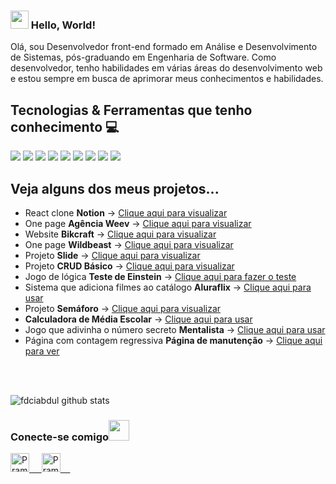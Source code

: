 ### <img src="https://github.com/rajput2107/rajput2107/blob/master/Assets/Hi.gif" width="29px"> Hello, World!
Olá, sou Desenvolvedor front-end formado em Análise e Desenvolvimento de Sistemas, pós-graduando em Engenharia de Software. Como desenvolvedor, tenho habilidades em várias áreas do desenvolvimento web e estou sempre em busca de aprimorar meus conhecimentos e habilidades.
 <br/>
## Tecnologias & Ferramentas que tenho conhecimento :computer: 
<img src="https://img.shields.io/badge/html5%20-%23E34F26.svg?&style=for-the-badge&logo=html5&logoColor=white">   <img src="https://img.shields.io/badge/css3%20-%231572B6.svg?&style=for-the-badge&logo=css3&logoColor=white">   <img src="https://img.shields.io/badge/javascript%20-%23323330.svg?&style=for-the-badge&logo=javascript&logoColor=%23F7DF1E">   <img src="https://img.shields.io/badge/javascript%20-%23323330.svg?&style=for-the-badge&logo=typescript&logoColor=%23F7DF1E">    <img src="https://img.shields.io/badge/bootstrap%20-%23563D7C.svg?&style=for-the-badge&logo=bootstrap&logoColor=white">   <img src="https://img.shields.io/badge/git%20-%23F05033.svg?&style=for-the-badge&logo=git&logoColor=white"/>   <img src="http://img.shields.io/badge/-VS%20Code-000000?style=for-the-badge&logo=Visual-studio-code&logoColor=blue">   <img src="https://img.shields.io/badge/figma%20-%23323330.svg?&style=for-the-badge&logo=figma&logoColor=9d56f7">    <img src="https://img.shields.io/badge/react%20-%2320232a.svg?&style=for-the-badge&logo=react&logoColor=%2361DAFB">

## Veja alguns dos meus projetos...
<ul>
 <li>React clone <b>Notion</b> -> <a href="https://notion-react-taupe.vercel.app/" target="_blank">Clique aqui para visualizar</a></li>
 <li>One page <b>Agência Weev</b> -> <a href="https://eri-prado.github.io/agencia-weev/" target="_blank">Clique aqui para visualizar</a> 
 </li>
 <li>Website <b>Bikcraft</b> -> <a href="https://eri-prado.github.io/bikcraft/" target="_blank">Clique aqui para visualizar</a></li>
 <li>One page <b>Wildbeast</b> -> <a href="https://eri-prado.github.io/wildbeast/" target="_blank">Clique aqui para visualizar</a></li>
 <li>Projeto <b>Slide</b> -> <a href="https://eri-prado.github.io/slide-project/" target="_blank">Clique aqui para visualizar</a></li>
 <li>Projeto <b>CRUD Básico</b> -> <a href="https://eri-prado.github.io/crud/" target="_blank">Clique aqui para visualizar</a></li>
 
 <li>Jogo de lógica <b>Teste de Einstein</b> -> <a href="https://eri-prado.github.io/einstein-test/" target="_blank">Clique aqui para fazer o teste</a></li>
 <li>Sistema que adiciona filmes ao catálogo <b>Aluraflix</b> -> <a href="https://eri-prado.github.io/aluraflix/" target="_blank">Clique aqui para usar</a></li>
 <li>Projeto <b>Semáforo</b> -> <a href="https://eri-prado.github.io/semaforo/" target="_blank">Clique aqui para visualizar</a></li>
 <li><b>Calculadora de Média Escolar</b> -> <a href="https://eri-prado.github.io/averaging-calculator/" target="_blank">Clique aqui para usar</a></li>
 <li>Jogo que adivinha o número secreto <b>Mentalista</b> -> <a href="https://eri-prado.github.io/mentalista/" target="_blank">Clique aqui para usar</a></li>
 <li>Página com contagem regressiva <b>Página de manutenção</b> -> <a href="https://eri-prado.github.io/maintenance-page/" target="_blank">Clique aqui para ver</a></li>
</ul>

<br/>
<br/>

![fdciabdul github stats](https://github-readme-stats.vercel.app/api?username=eri-prado&show_icons=true&title_color=fff&icon_color=79ff97&text_color=9f9f9f&bg_color=151515)
<!-- <a href="https://github.com/Pranjaljain0/Pranjaljain0">
  <img align="center" src="https://github-readme-stats.vercel.app/api/top-langs/?username=eri-prado&hide=css,hack&title_color=ffffff&text_color=c9cacc&icon_color=2bbc8a&bg_color=1d1f21" />
</a> -->

<div>
  <h3>Conecte-se comigo<img src="https://github.com/rajput2107/rajput2107/blob/master/Assets/Handshake.gif" height="33px" /></h3> 
</div>
<p>
 <a href="https://www.linkedin.com/in/erinaldo-prado/" target="_blank">
  <img alt="Pramod's LinkedIn" width="30px" src="https://www.vectorlogo.zone/logos/linkedin/linkedin-icon.svg" /> &nbsp; &nbsp;
 </a>
 <a href="https://www.instagram.com/eriprado_/" target="_blank">
  <img alt="Pramod's Instagram" width="30px" src="https://www.vectorlogo.zone/logos/instagram/instagram-icon.svg" /> &nbsp; &nbsp;
 </a>
